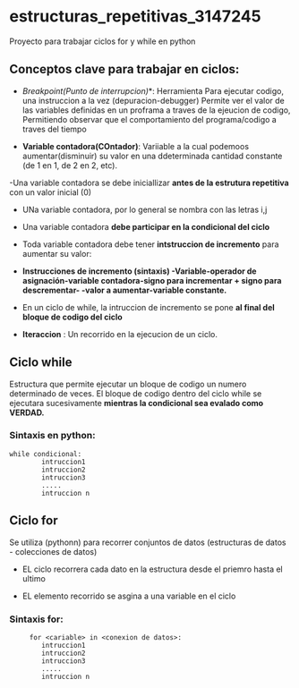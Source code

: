 # estructuras_repetitivas_3147245
Proyecto para trabajar ciclos for y while en python 

## Conceptos clave para trabajar en ciclos:

* **Breakpoint*(Punto de interrupcion)**: Herramienta
    Para ejecutar codigo, una instruccion a la
    vez (depuracion-debugger)
    Permite ver el valor de las variables definidas 
    en un proframa a traves de la ejeucion de 
    codigo, Permitiendo observar que el comportamiento del programa/codigo a traves del tiempo

* **Variable contadora(COntador)**: Variiable
a la cual podemoos aumentar(disminuir) su valor
en una ddeterminada cantidad constante (de 1 en 1, de 2 en 2, etc).

-Una variable contadora se debe iniciallizar 
**antes de la estrutura repetitiva** con un valor inicial (0)
- UNa variable contadora, por lo general se nombra con las letras i,j 
- Una variable contadora **debe participar en la condicional del ciclo**
- Toda variable contadora debe tener **intstruccion de incremento** para aumentar su valor:
- **Instrucciones de incremento
(sintaxis)
-Variable-operador de asignación-variable contadora-signo para incrementar + signo para descrementar- -valor a aumentar-variable constante.**

- En un ciclo de while, la intruccion de incremento se pone
**al final del bloque de codigo del ciclo**

* **Iteraccion** : Un recorrido en la ejecucion de un ciclo.

## Ciclo while 

Estructura que permite ejecutar 
un bloque de codigo un numero determinado
de veces.
El  bloque de codigo dentro del ciclo 
while se ejecutara sucesivamente
**mientras la condicional sea
evalado como VERDAD.** 

### Sintaxis en python:
```
while condicional:
        intruccion1
        intruccion2
        intruccion3
        .....
        intruccion n

```

## Ciclo for

Se utiliza (pythonn) para recorrer 
conjuntos de datos (estructuras de datos - colecciones de datos)

* EL ciclo recorrera cada dato en la estructura desde el priemro hasta el ultimo

* EL elemento recorrido se asgina a una variable en el ciclo 

### Sintaxis for:
```
     for <cariable> in <conexion de datos>:
        intruccion1
        intruccion2
        intruccion3
        .....
        intruccion n
    
```